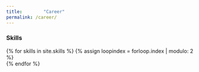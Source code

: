 ```yaml
---
title:        "Career"
permalink: /career/
---
```


<div class="container">
    <!--<div class="row">
        <div class="col-lg-12 text-center" id="i18_skills">
            <div class="navy-line"></div>
            <h1><span data-i18n="skills.my_skills">Skills</span></h1>
        </div>
    </div>-->
    <h3>Skills</h3>
    <div class="row features-block">
        {% for skills in site.skills %}
            {% assign loopindex = forloop.index | modulo: 2 %}
          <div class="wow zoomIn col-lg-5 col-lg-offset-1">
              <canvas id="{{ skills.id }}" height="500" width="500"></canvas>
          </div>
          <div class="col-lg-1"></div>
          <script>
          var ctx = document.getElementById("{{ skills.id }}");
          var data = {
              labels: "{{ skills.aspects }}".split(","),
              datasets: [{
                  label: "{{ skills.label }}",
                  backgroundColor: "rgba(179,181,198,0.2)",
                  borderColor: "#3385FF",
                  pointBackgroundColor: "#3385FF",
                  pointBorderColor: "#fff",
                  pointHoverBackgroundColor: "#3385FF",
                  pointHoverBorderColor: "#3385FF",
                  data: [{{ skills.percentage }}]
                  }]
          };
          var myRadarChart = new Chart(ctx, {
              type: 'radar',
              data: data,
              options: {
                  scale: {
                      responsive: true,
                      ticks: {min: 0, max: 100},
                      lineArc: false,
                      pointLabels: {fontSize: 14},
                  },
                  legend: {display: false},
              }
          });
          </script>
      {% endfor %}
  </div>
</div>
